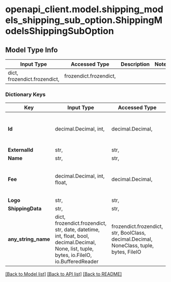 # openapi_client.model.shipping_models_shipping_sub_option.ShippingModelsShippingSubOption

## Model Type Info
Input Type | Accessed Type | Description | Notes
------------ | ------------- | ------------- | -------------
dict, frozendict.frozendict,  | frozendict.frozendict,  |  | 

### Dictionary Keys
Key | Input Type | Accessed Type | Description | Notes
------------ | ------------- | ------------- | ------------- | -------------
**Id** | decimal.Decimal, int,  | decimal.Decimal,  |  | [optional] value must be a 32 bit integer
**ExternalId** | str,  | str,  |  | [optional] 
**Name** | str,  | str,  |  | [optional] 
**Fee** | decimal.Decimal, int, float,  | decimal.Decimal,  |  | [optional] value must be a 64 bit float
**Logo** | str,  | str,  |  | [optional] 
**ShippingData** | str,  | str,  |  | [optional] 
**any_string_name** | dict, frozendict.frozendict, str, date, datetime, int, float, bool, decimal.Decimal, None, list, tuple, bytes, io.FileIO, io.BufferedReader | frozendict.frozendict, str, BoolClass, decimal.Decimal, NoneClass, tuple, bytes, FileIO | any string name can be used but the value must be the correct type | [optional]

[[Back to Model list]](../../README.md#documentation-for-models) [[Back to API list]](../../README.md#documentation-for-api-endpoints) [[Back to README]](../../README.md)


